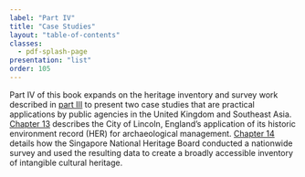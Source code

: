 ```yaml
---
label: "Part IV"
title: "Case Studies"
layout: "table-of-contents"
classes:
  - pdf-splash-page
presentation: "list"
order: 105
---
```


Part IV of this book expands on the heritage inventory and survey work described in [part III](/part-3/) to present two case studies that are practical applications by public agencies in the United Kingdom and Southeast Asia. [Chapter 13](/part-IV/chapter-13/) describes the City of Lincoln, England’s application of its historic environment record (HER) for archaeological management. [Chapter 14](/part-IV/chapter-14/) details how the Singapore National Heritage Board conducted a nationwide survey and used the resulting data to create a broadly accessible inventory of intangible cultural heritage.